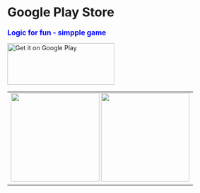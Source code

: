 # Google Play Store
<p><span style="font-size: medium; color: #0000ff;"><strong>Logic for fun - simpple game</strong></span></p>
<p><a href="https://play.google.com/store/apps/details?id=get.some.money.starter&amp;pcampaignid=pcampaignidMKT-Other-global-all-co-prtnr-py-PartBadge-Mar2515-1"><img alt="Get it on Google Play" src="https://play.google.com/intl/en_us/badges/static/images/badges/en_badge_web_generic.png" width="242" height="94" /></a></p>
<table>
  <tr>
    <td>
<img src="https://lh3.googleusercontent.com/MNZDNXoNDwFvLmYXPPRXU5nMM20dX1u6WFEe7n6I2i63X1tZ-GKONF2AAy26ibrXYtg=w1745-h852-rw" heigth="400" width="200">
<img src="https://lh3.googleusercontent.com/0Md213j3f82ZOZY66Ys6_USD50utuIkWppdrgEqK6odmCLBlWrIK1MnEtJh_y0cfPw=w1745-h852-rw" heigth="400" width="200">
    </td>
  </tr>
</table>
